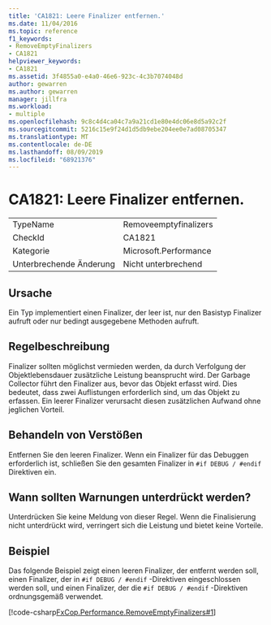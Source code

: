```yaml
---
title: 'CA1821: Leere Finalizer entfernen.'
ms.date: 11/04/2016
ms.topic: reference
f1_keywords:
- RemoveEmptyFinalizers
- CA1821
helpviewer_keywords:
- CA1821
ms.assetid: 3f4855a0-e4a0-46e6-923c-4c3b7074048d
author: gewarren
ms.author: gewarren
manager: jillfra
ms.workload:
- multiple
ms.openlocfilehash: 9c8c4d4ca04c7a9a21cd1e80e4dc06e8d5a92c2f
ms.sourcegitcommit: 5216c15e9f24d1d5db9ebe204ee0e7ad08705347
ms.translationtype: MT
ms.contentlocale: de-DE
ms.lasthandoff: 08/09/2019
ms.locfileid: "68921376"
---
```

# <a name="ca1821-remove-empty-finalizers"></a>CA1821: Leere Finalizer entfernen.

|||
|-|-|
|TypeName|Removeemptyfinalizers|
|CheckId|CA1821|
|Kategorie|Microsoft.Performance|
|Unterbrechende Änderung|Nicht unterbrechend|

## <a name="cause"></a>Ursache
Ein Typ implementiert einen Finalizer, der leer ist, nur den Basistyp Finalizer aufruft oder nur bedingt ausgegebene Methoden aufruft.

## <a name="rule-description"></a>Regelbeschreibung
Finalizer sollten möglichst vermieden werden, da durch Verfolgung der Objektlebensdauer zusätzliche Leistung beansprucht wird. Der Garbage Collector führt den Finalizer aus, bevor das Objekt erfasst wird. Dies bedeutet, dass zwei Auflistungen erforderlich sind, um das Objekt zu erfassen. Ein leerer Finalizer verursacht diesen zusätzlichen Aufwand ohne jeglichen Vorteil.

## <a name="how-to-fix-violations"></a>Behandeln von Verstößen
Entfernen Sie den leeren Finalizer. Wenn ein Finalizer für das Debuggen erforderlich ist, schließen Sie den gesamten Finalizer in `#if DEBUG / #endif` Direktiven ein.

## <a name="when-to-suppress-warnings"></a>Wann sollten Warnungen unterdrückt werden?
Unterdrücken Sie keine Meldung von dieser Regel. Wenn die Finalisierung nicht unterdrückt wird, verringert sich die Leistung und bietet keine Vorteile.

## <a name="example"></a>Beispiel
Das folgende Beispiel zeigt einen leeren Finalizer, der entfernt werden soll, einen Finalizer, der in `#if DEBUG / #endif` -Direktiven eingeschlossen werden soll, und einen Finalizer, der die `#if DEBUG / #endif` -Direktiven ordnungsgemäß verwendet.

[!code-csharp[FxCop.Performance.RemoveEmptyFinalizers#1](../code-quality/codesnippet/CSharp/ca1821-remove-empty-finalizers_1.cs)]